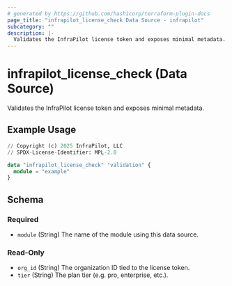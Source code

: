 ```yaml
---
# generated by https://github.com/hashicorp/terraform-plugin-docs
page_title: "infrapilot_license_check Data Source - infrapilot"
subcategory: ""
description: |-
  Validates the InfraPilot license token and exposes minimal metadata.
---
```


# infrapilot_license_check (Data Source)

Validates the InfraPilot license token and exposes minimal metadata.

## Example Usage

```terraform
// Copyright (c) 2025 InfraPilot, LLC
// SPDX-License-Identifier: MPL-2.0

data "infrapilot_license_check" "validation" {
  module = "example"
}
```

<!-- schema generated by tfplugindocs -->
## Schema

### Required

- `module` (String) The name of the module using this data source.

### Read-Only

- `org_id` (String) The organization ID tied to the license token.
- `tier` (String) The plan tier (e.g. pro, enterprise, etc.).
